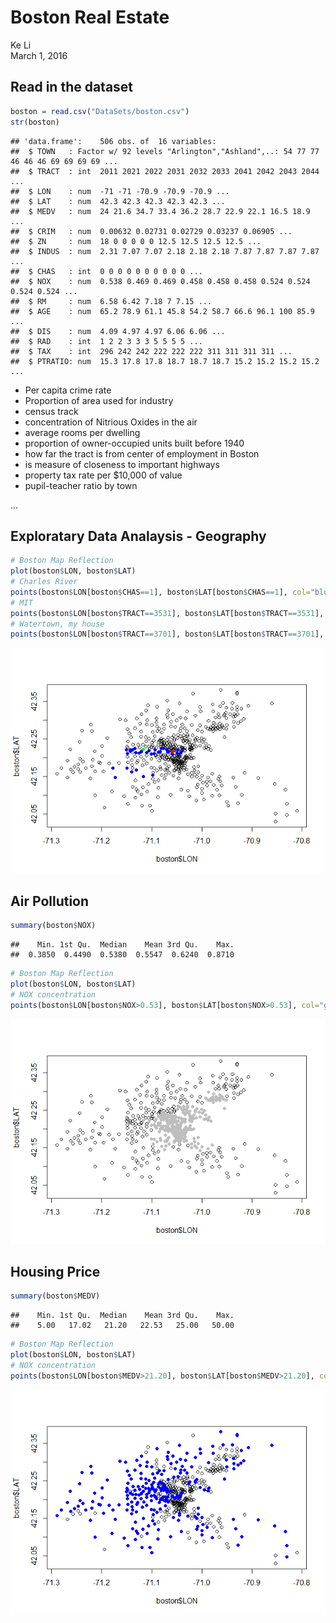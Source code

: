# Boston Real Estate
Ke Li  
March 1, 2016  
## Read in the dataset

```r
boston = read.csv("DataSets/boston.csv")
str(boston)
```

```
## 'data.frame':	506 obs. of  16 variables:
##  $ TOWN   : Factor w/ 92 levels "Arlington","Ashland",..: 54 77 77 46 46 46 69 69 69 69 ...
##  $ TRACT  : int  2011 2021 2022 2031 2032 2033 2041 2042 2043 2044 ...
##  $ LON    : num  -71 -71 -70.9 -70.9 -70.9 ...
##  $ LAT    : num  42.3 42.3 42.3 42.3 42.3 ...
##  $ MEDV   : num  24 21.6 34.7 33.4 36.2 28.7 22.9 22.1 16.5 18.9 ...
##  $ CRIM   : num  0.00632 0.02731 0.02729 0.03237 0.06905 ...
##  $ ZN     : num  18 0 0 0 0 0 12.5 12.5 12.5 12.5 ...
##  $ INDUS  : num  2.31 7.07 7.07 2.18 2.18 2.18 7.87 7.87 7.87 7.87 ...
##  $ CHAS   : int  0 0 0 0 0 0 0 0 0 0 ...
##  $ NOX    : num  0.538 0.469 0.469 0.458 0.458 0.458 0.524 0.524 0.524 0.524 ...
##  $ RM     : num  6.58 6.42 7.18 7 7.15 ...
##  $ AGE    : num  65.2 78.9 61.1 45.8 54.2 58.7 66.6 96.1 100 85.9 ...
##  $ DIS    : num  4.09 4.97 4.97 6.06 6.06 ...
##  $ RAD    : int  1 2 2 3 3 3 5 5 5 5 ...
##  $ TAX    : int  296 242 242 222 222 222 311 311 311 311 ...
##  $ PTRATIO: num  15.3 17.8 17.8 18.7 18.7 18.7 15.2 15.2 15.2 15.2 ...
```
  + Per capita crime rate
  + Proportion of area used for industry
  + census track
  + concentration of Nitrious Oxides in the air
  + average rooms per dwelling
  + proportion of owner-occupied units built before 1940
  + how far the tract is from center of employment in Boston
  + is measure of closeness to important highways
  + property tax rate per $10,000 of value
  + pupil-teacher ratio by town
  
  ...

## Exploratary Data Analaysis - Geography


```r
# Boston Map Reflection
plot(boston$LON, boston$LAT)
# Charles River
points(boston$LON[boston$CHAS==1], boston$LAT[boston$CHAS==1], col="blue", pch=19)
# MIT
points(boston$LON[boston$TRACT==3531], boston$LAT[boston$TRACT==3531], col="red", pch=19)
# Watertown, my house
points(boston$LON[boston$TRACT==3701], boston$LAT[boston$TRACT==3701], col="green", pch=19)
```

![](BostonRealEstate_files/figure-html/unnamed-chunk-2-1.png)

## Air Pollution

```r
summary(boston$NOX)
```

```
##    Min. 1st Qu.  Median    Mean 3rd Qu.    Max. 
##  0.3850  0.4490  0.5380  0.5547  0.6240  0.8710
```

```r
# Boston Map Reflection
plot(boston$LON, boston$LAT)
# NOX concentration
points(boston$LON[boston$NOX>0.53], boston$LAT[boston$NOX>0.53], col="grey", pch=19)
```

![](BostonRealEstate_files/figure-html/unnamed-chunk-4-1.png)

## Housing Price

```r
summary(boston$MEDV)
```

```
##    Min. 1st Qu.  Median    Mean 3rd Qu.    Max. 
##    5.00   17.02   21.20   22.53   25.00   50.00
```

```r
# Boston Map Reflection
plot(boston$LON, boston$LAT)
# NOX concentration
points(boston$LON[boston$MEDV>21.20], boston$LAT[boston$MEDV>21.20], col="blue", pch=19)
```

![](BostonRealEstate_files/figure-html/unnamed-chunk-6-1.png)

